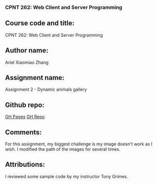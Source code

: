 ### CPNT 262: Web Client and Server Programming
## Course code and title:
CPNT 262: Web Client and Server Programming
## Author name:
Ariel Xiaomiao Zhang
## Assignment name:
Assignment 2 - Dynamic animals gallery
## Github repo:
[GH Pages](https://github.com/arielxiaomiaoz/cpnt262-a2)
[GH Repo](https://github.com/arielxiaomiaoz/cpnt262-a2)
## Comments:
For this assignment, my biggest challenge is my image doesn't work as I wish. I modified the path of the images for several times. 
## Attributions:
I reviewed some sample code by my instructor Tony Grimes.